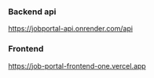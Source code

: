 ### Backend api
https://jobportal-api.onrender.com/api

### Frontend 
https://job-portal-frontend-one.vercel.app